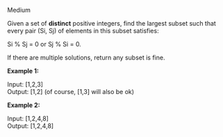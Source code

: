 Medium

Given a set of **distinct** positive integers, find the largest subset such that every pair (Si, Sj) of elements in this subset satisfies:

Si % Sj = 0 or Sj % Si = 0.

If there are multiple solutions, return any subset is fine.

**Example 1:**

Input: [1,2,3]  
Output: [1,2] (of course, [1,3] will also be ok)  

**Example 2:**

Input: [1,2,4,8]  
Output: [1,2,4,8]
